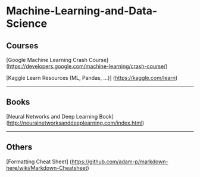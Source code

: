 # Machine-Learning-and-Data-Science

## Courses

[Google Machine Learning Crash Course]
(https://developers.google.com/machine-learning/crash-course/)

[Kaggle Learn Resources (ML, Pandas, ...)]
(https://kaggle.com/learn)

---
## Books

[Neural Networks and Deep Learning Book]
(http://neuralnetworksanddeeplearning.com/index.html)

---
## Others

[Formatting Cheat Sheet]
(https://github.com/adam-p/markdown-here/wiki/Markdown-Cheatsheet)
